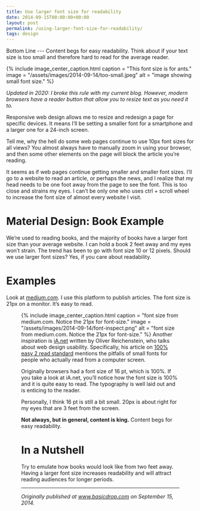 ```yaml
---
title: Use larger font size for readability
date: 2014-09-15T00:00:00+00:00
layout: post
permalink: /using-larger-font-size-for-readability/
tags: design
---
```


Bottom Line --- Content begs for easy readability. Think about if your text size is too small and therefore hard to read for the average reader.

{% include image_center_caption.html 
    caption = "This font size is for ants."
    image = "/assets/images/2014-09-14/too-small.jpeg"
    alt = "image showing small font size."
%}

*Updated in 2020: I broke this rule with my current blog. However, modern browsers have a reader button that allow you to resize text as you need it to.*

Responsive web design allows me to resize and redesign a page for specific devices. It means I’ll be setting a smaller font for a smartphone and a larger one for a 24-inch screen.

Tell me, why the hell do some web pages continue to use 10px font sizes for all views? You almost always have to manually zoom in using your browser, and then some other elements on the page will block the article you’re reading.

It seems as if web pages continue getting smaller and smaller font sizes. I’ll go to a website to read an article, or perhaps the news, and I realize that my head needs to be one foot away from the page to see the font. This is too close and strains my eyes. I can’t be only one who uses ctrl + scroll wheel to increase the font size of almost every website I visit.

# Material Design: Book Example

We’re used to reading books, and the majority of books have a larger font size than your average website. I can hold a book 2 feet away and my eyes won’t strain. The trend has been to go with font size 10 or 12 pixels. Should we use larger font sizes? Yes, if you care about readability.

# Examples

Look at <a href="http://medium.com" target="_blank" rel="noopener noreferrer">medium.com</a>. I use this platform to publish articles. The font size is 21px on a monitor. It’s easy to read.<figure class="wp-caption"> 

{% include image_center_caption.html 
    caption = "font size from medium.com. Notice the 21px for font-size."
    image = "/assets/images/2014-09-14/font-inspect.png"
    alt = "font size from medium.com. Notice the 21px for font-size."
%}
Another inspiration is <a href="http://ia.net" target="_blank" rel="noopener noreferrer">iA.net</a> written by Oliver Reichenstein, who talks about web design usability. Specifically, his article on <a href="http://ia.net/blog/100e2r/" target="_blank" rel="noopener noreferrer">100% easy 2 read standard</a> mentions the pitfalls of small fonts for people who actually read from a computer screen.

Originally browsers had a font size of 16 pt, which is 100%. If you take a look at iA.net, you’ll notice how the font size is 100% and it is quite easy to read. The typography is well laid out and is enticing to the reader.

Personally, I think 16 pt is still a bit small. 20px is about right for my eyes that are 3 feet from the screen.

**Not always, but in general, content is king.** Content begs for easy readability.

# In a Nutshell

Try to emulate how books would look like from two feet away. Having a larger font size increases readability and will attract reading audiences for longer periods.

* * *

_Originally published at_ <a href="http://www.basicdrop.com/posts/web-font-size" target="_blank" rel="noopener noreferrer"><em>www.basicdrop.com</em></a> _on September 15, 2014._